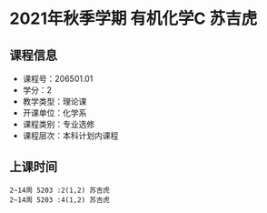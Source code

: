 # 2021年秋季学期 有机化学C 苏吉虎






## 课程信息

- 课程号：206501.01
- 学分：2
- 教学类型：理论课
- 开课单位：化学系
- 课程类别：专业选修
- 课程层次：本科计划内课程

## 上课时间

```
2~14周 5203 :2(1,2) 苏吉虎
2~14周 5203 :4(1,2) 苏吉虎
```

